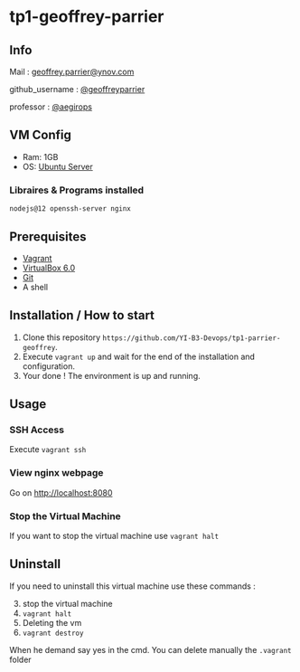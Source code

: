 # tp1-geoffrey-parrier

## Info

Mail : geoffrey.parrier@ynov.com

github_username : <a href='https://github.com/geoffreyparrier'>@geoffreyparrier</a>

professor : <a href='https://github.com/aegirops'>@aegirops</a>

## VM Config

- Ram: 1GB
- OS: <a href='https://ubuntu.com/download/server'>Ubuntu Server</a>

### Libraires & Programs installed

`nodejs@12
openssh-server
nginx`

## Prerequisites

- <a href='https://www.vagrantup.com'>Vagrant</a>
- <a href='https://www.virtualbox.org/wiki/Download_Old_Builds_6_0'>VirtualBox 6.0</a>
- <a href='https://git-scm.com/book/en/v2/Getting-Started-Installing-Git'>Git</a>
- A shell

## Installation / How to start

1. Clone this repository `https://github.com/YI-B3-Devops/tp1-parrier-geoffrey`.
1. Execute `vagrant up` and wait for the end of the installation and configuration.
1. Your done ! The environment is up and running.

## Usage

### SSH Access

Execute `vagrant ssh`

### View nginx webpage

Go on <a href='http://localhost:8080'>http://localhost:8080</a>

### Stop the Virtual Machine

If you want to stop the virtual machine use `vagrant halt`

## Uninstall

If you need to uninstall this virtual machine use these commands :

3. stop the virtual machine
  3. `vagrant halt`
3. Deleting the vm 
  3. `vagrant destroy`

When he demand say yes in the cmd.
You can delete manually the `.vagrant` folder
